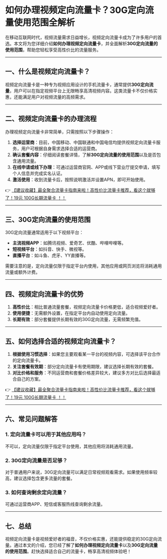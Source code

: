 # 如何办理视频定向流量卡？30G定向流量使用范围全解析

在移动互联网时代，视频流量需求日益增长，视频定向流量卡成为了许多用户的首选。本文将为您详细介绍**如何办理视频定向流量卡**，并全面解析**30G定向流量的使用范围**，帮助您轻松享受高性价比的流量服务。

---

## 一、什么是视频定向流量卡？

视频定向流量卡是一种专为视频应用设计的手机流量卡，通常提供**30G定向流量**，用户可以在指定视频平台上无限畅享高清视频内容。这类流量卡不仅价格实惠，还能满足用户对视频流量的高频需求。

---

## 二、视频定向流量卡的办理流程

办理视频定向流量卡非常简单，只需按照以下步骤操作：

1. **选择运营商**：目前，中国移动、中国联通和中国电信均提供视频定向流量卡服务，用户可根据自身需求选择合适的运营商。
2. **确认套餐内容**：仔细阅读套餐详情，了解**30G定向流量的使用范围**以及是否包含通用流量。
3. **在线申请或线下办理**：可通过运营商官网、APP或线下营业厅提交申请，填写个人信息并完成实名认证。
4. **激活使用**：收到流量卡后，按照说明激活并设置APN，即可开始使用。

👉 [【建议收藏】最全聚合流量卡指南来啦！高性价比流量卡推荐，看这个就够了！19元 100G长期流量卡 ！！](https://bit.ly/Liuliangka)

---

## 三、30G定向流量的使用范围

30G定向流量通常适用于以下视频平台：

- **主流视频APP**：如腾讯视频、爱奇艺、优酷、哔哩哔哩等。
- **短视频平台**：如抖音、快手、微视等。
- **直播平台**：如斗鱼、虎牙、YY直播等。

需要注意的是，定向流量仅限于指定平台内使用，其他应用或网页浏览将消耗通用流量或额外计费。

---

## 四、视频定向流量卡的优势

1. **高性价比**：相比普通流量套餐，视频定向流量卡价格更低，适合视频爱好者。
2. **使用便捷**：无需额外设置，在指定平台内自动使用定向流量。
3. **长期有效**：部分套餐提供长期有效的30G定向流量，无需频繁充值。

---

## 五、如何选择合适的视频定向流量卡？

1. **根据使用习惯选择**：如果您主要观看某一平台的视频内容，可选择该平台合作的定向流量卡。
2. **关注套餐有效期**：部分定向流量卡有使用期限，建议选择长期有效的套餐。
3. **对比价格和服务**：不同运营商和套餐价格差异较大，建议多方对比后选择最适合自己的方案。

👉 [【建议收藏】最全聚合流量卡指南来啦！高性价比流量卡推荐，看这个就够了！19元 100G长期流量卡 ！！](https://bit.ly/Liuliangka)

---

## 六、常见问题解答

### 1. 定向流量卡可以用于其他应用吗？
不可以，定向流量仅限于指定平台使用，其他应用将消耗通用流量。

### 2. 30G定向流量是否足够？
对于普通用户来说，30G定向流量可以满足日常视频观看需求。如果使用频率较高，建议选择包含更多流量的套餐。

### 3. 如何查询剩余定向流量？
可通过运营商APP、短信或客服热线查询剩余流量。

---

## 七、总结

视频定向流量卡是视频爱好者的福音，不仅价格实惠，还能提供稳定的30G定向流量。通过本文的介绍，您已经了解了**如何办理视频定向流量卡**以及**30G定向流量的使用范围**。赶快选择适合自己的流量卡，畅享高清视频体验吧！